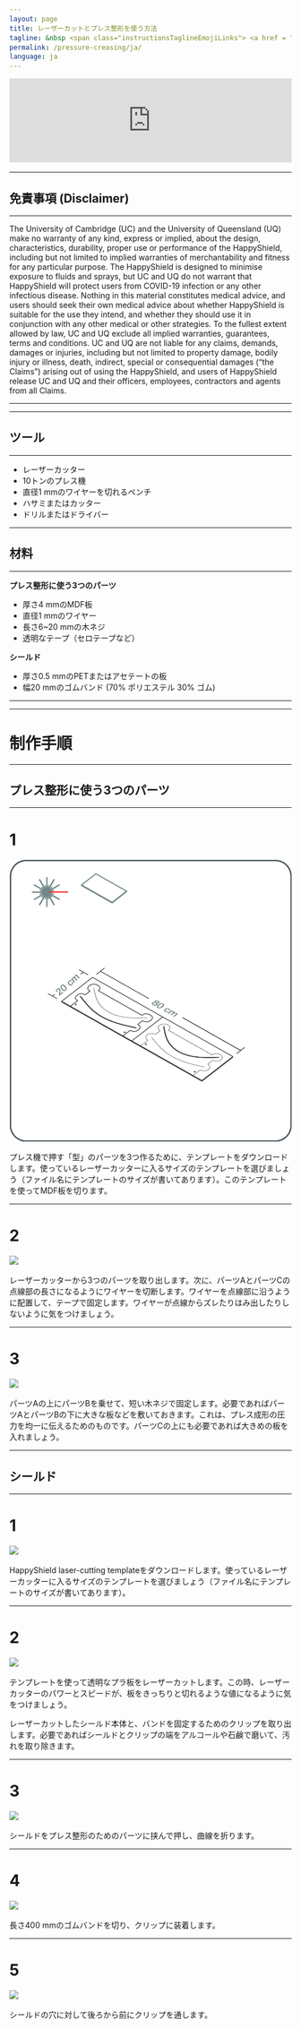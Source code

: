 ```yaml
---
layout: page
title: レーザーカットとプレス整形を使う方法
tagline: &nbsp <span class="instructionsTaglineEmojiLinks"> <a href = "https://youtu.be/IPKiPi-Tne8"><i class="em em-video_camera" aria-role="presentation" aria-label="VIDEO CAMERA"></i></a> <a href = "https://github.com/HappyShield/HappyShield/tree/master/Templates/LaserCutAndPressureCreasing" ><i class="em em-triangular_ruler" aria-role="presentation" aria-label="TRIANGULAR RULER"></i></a></span>
permalink: /pressure-creasing/ja/
language: ja
---
```


<script src="https://snapwidget.com/js/snapwidget.js"></script>
<iframe src="https://snapwidget.com/embed/810066" class="snapwidget-widget" allowtransparency="true" frameborder="0" scrolling="no" style="border:none; overflow:hidden;  width:100%; "></iframe>

---

## 免責事項 (Disclaimer)

---

The University of Cambridge (UC) and the University of Queensland (UQ) make no warranty of any kind, express or implied, about the design, characteristics, durability, proper use or performance of the HappyShield, including but not limited to implied warranties of merchantability and fitness for any particular purpose. The HappyShield is designed to minimise exposure to fluids and sprays, but UC and UQ do not warrant that HappyShield will protect users from COVID-19 infection or any other infectious disease. Nothing in this material constitutes medical advice, and users should seek their own medical advice about whether HappyShield is suitable for the use they intend, and whether they should use it in conjunction with any other medical or other strategies. To the fullest extent allowed by law, UC and UQ exclude all implied warranties, guarantees, terms and conditions. UC and UQ are not liable for any claims, demands, damages or injuries, including but not limited to property damage, bodily injury or illness, death, indirect, special or consequential damages (“the Claims”) arising out of using the HappyShield, and users of HappyShield release UC and UQ and their officers, employees, contractors and agents from all Claims.

---

--- 

## ツール

---

* レーザーカッター
* 10トンのプレス機
* 直径1 mmのワイヤーを切れるペンチ
* ハサミまたはカッター
* ドリルまたはドライバー

---

## 材料

---

**プレス整形に使う3つのパーツ**

* 厚さ4 mmのMDF板
* 直径1 mmのワイヤー 
* 長さ6~20 mmの木ネジ
* 透明なテープ（セロテープなど）

**シールド**

* 厚さ0.5 mmのPETまたはアセテートの板
* 幅20 mmのゴムバンド (70% ポリエステル 30% ゴム)

---

---

# 制作手順

---

## プレス整形に使う3つのパーツ

---

# 1 	

![](./Assets/Output/Steps/01.jpg)

プレス機で押す「型」のパーツを3つ作るために、テンプレートをダウンロードします。使っているレーザーカッターに入るサイズのテンプレートを選びましょう（ファイル名にテンプレートのサイズが書いてあります）。このテンプレートを使ってMDF板を切ります。

---

# 2

![](./Assets/Output/Steps/02.jpg)

レーザーカッターから3つのパーツを取り出します。次に、パーツAとパーツCの点線部の長さになるようにワイヤーを切断します。ワイヤーを点線部に沿うように配置して、テープで固定します。ワイヤーが点線からズレたりはみ出したりしないように気をつけましょう。

---

# 3

![](./Assets/Output/Steps/03.jpg)

パーツAの上にパーツBを乗せて、短い木ネジで固定します。必要であればパーツAとパーツBの下に大きな板などを敷いておきます。これは、プレス成形の圧力を均一に伝えるためのものです。パーツCの上にも必要であれば大きめの板を入れましょう。

--- 

## シールド

---

# 1

![](./Assets/Output/Steps/04.jpg)

HappyShield laser-cutting templateをダウンロードします。使っているレーザーカッターに入るサイズのテンプレートを選びましょう（ファイル名にテンプレートのサイズが書いてあります）。

---

# 2	

![](./Assets/Output/Steps/05.jpg)

テンプレートを使って透明なプラ板をレーザーカットします。この時、レーザーカッターのパワーとスピードが、板をきっちりと切れるような値になるように気をつけましょう。

レーザーカットしたシールド本体と、バンドを固定するためのクリップを取り出します。必要であればシールドとクリップの端をアルコールや石鹸で磨いて、汚れを取り除きます。

--- 

# 3

![](./Assets/Output/Steps/06.jpg)

シールドをプレス整形のためのパーツに挟んで押し、曲線を折ります。

---

# 4	

![](./Assets/Output/Steps/07.jpg)

長さ400 mmのゴムバンドを切り、クリップに装着します。

---

# 5	

![](./Assets/Output/Steps/08.jpg)

シールドの穴に対して後ろから前にクリップを通します。

